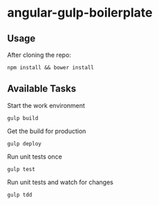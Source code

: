 # angular-gulp-boilerplate

## Usage

After cloning the repo:
```
npm install && bower install
```

## Available Tasks

Start the work environment
```
gulp build
```

Get the build for production
```
gulp deploy
```

Run unit tests once
```
gulp test
```

Run unit tests and watch for changes
```
gulp tdd
```


